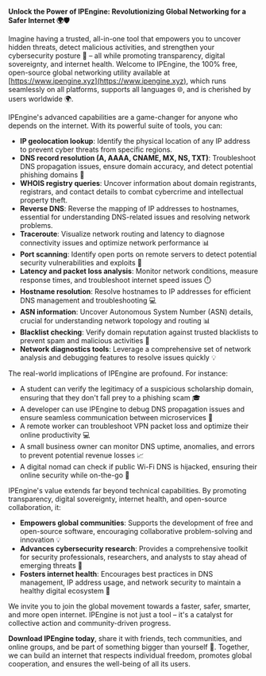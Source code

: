 **Unlock the Power of IPEngine: Revolutionizing Global Networking for a Safer Internet 🌍🛡️**

Imagine having a trusted, all-in-one tool that empowers you to uncover hidden threats, detect malicious activities, and strengthen your cybersecurity posture 🔐 – all while promoting transparency, digital sovereignty, and internet health. Welcome to IPEngine, the 100% free, open-source global networking utility available at [https://www.ipengine.xyz](https://www.ipengine.xyz), which runs seamlessly on all platforms, supports all languages 🌐, and is cherished by users worldwide 🌍.

IPEngine's advanced capabilities are a game-changer for anyone who depends on the internet. With its powerful suite of tools, you can:

*   **IP geolocation lookup**: Identify the physical location of any IP address to prevent cyber threats from specific regions.
*   **DNS record resolution (A, AAAA, CNAME, MX, NS, TXT)**: Troubleshoot DNS propagation issues, ensure domain accuracy, and detect potential phishing domains 🚨
*   **WHOIS registry queries**: Uncover information about domain registrants, registrars, and contact details to combat cybercrime and intellectual property theft.
*   **Reverse DNS**: Reverse the mapping of IP addresses to hostnames, essential for understanding DNS-related issues and resolving network problems.
*   **Traceroute**: Visualize network routing and latency to diagnose connectivity issues and optimize network performance 📊
*   **Port scanning**: Identify open ports on remote servers to detect potential security vulnerabilities and exploits 🚨
*   **Latency and packet loss analysis**: Monitor network conditions, measure response times, and troubleshoot internet speed issues ⏱️
*   **Hostname resolution**: Resolve hostnames to IP addresses for efficient DNS management and troubleshooting 💻
*   **ASN information**: Uncover Autonomous System Number (ASN) details, crucial for understanding network topology and routing 📊
*   **Blacklist checking**: Verify domain reputation against trusted blacklists to prevent spam and malicious activities 🚫
*   **Network diagnostics tools**: Leverage a comprehensive set of network analysis and debugging features to resolve issues quickly 💡

The real-world implications of IPEngine are profound. For instance:

*   A student can verify the legitimacy of a suspicious scholarship domain, ensuring that they don't fall prey to a phishing scam 🎓
*   A developer can use IPEngine to debug DNS propagation issues and ensure seamless communication between microservices 🔩
*   A remote worker can troubleshoot VPN packet loss and optimize their online productivity 💻
*   A small business owner can monitor DNS uptime, anomalies, and errors to prevent potential revenue losses 📈
*   A digital nomad can check if public Wi-Fi DNS is hijacked, ensuring their online security while on-the-go 🚀

IPEngine's value extends far beyond technical capabilities. By promoting transparency, digital sovereignty, internet health, and open-source collaboration, it:

*   **Empowers global communities**: Supports the development of free and open-source software, encouraging collaborative problem-solving and innovation 💡
*   **Advances cybersecurity research**: Provides a comprehensive toolkit for security professionals, researchers, and analysts to stay ahead of emerging threats 🚨
*   **Fosters internet health**: Encourages best practices in DNS management, IP address usage, and network security to maintain a healthy digital ecosystem 🌿

We invite you to join the global movement towards a faster, safer, smarter, and more open internet. IPEngine is not just a tool – it's a catalyst for collective action and community-driven progress.

**Download IPEngine today**, share it with friends, tech communities, and online groups, and be part of something bigger than yourself 🌟. Together, we can build an internet that respects individual freedom, promotes global cooperation, and ensures the well-being of all its users.